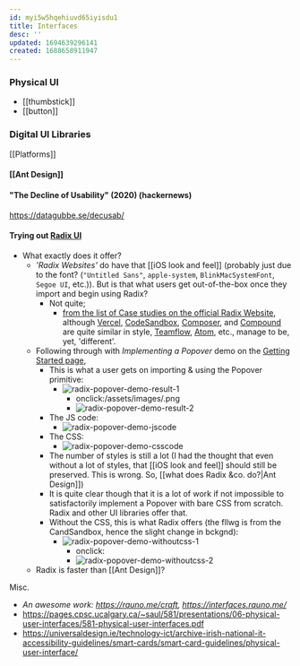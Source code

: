 ```yaml
---
id: myi5w5hqehiuvd65iyisdu1
title: Interfaces
desc: ''
updated: 1694639296141
created: 1688658911947
---
```


### Physical UI
- [[thumbstick]]
- [[button]]
### Digital UI Libraries
[[Platforms]]
#### [[Ant Design]]
#### "The Decline of Usability" (2020) (hackernews)
https://datagubbe.se/decusab/
#### Trying out [Radix UI](https://www.radix-ui.com/)  
- What exactly does it offer?
  - _'Radix Websites'_ do have that [[iOS look and feel]] (probably just due to the font? (`"Untitled Sans"`, `apple-system`, `BlinkMacSystemFont`, `Segoe UI`, etc.)). But is that what users get out-of-the-box once they import and begin using Radix?
    - Not quite;
      - [from the list of Case studies on the official Radix Website](https://www.radix-ui.com/primitives/case-studies), although [Vercel](https://vercel.com/), [CodeSandbox](https://codesandbox.io/), [Composer](https://www.composer.trade/), and [Compound](https://withcompound.com/) are quite similar in style, [Teamflow](https://www.teamflowhq.com/), [Atom](https://atomlearning.com/), etc., manage to be, yet, 'different'.
  - Following through with _Implementing a Popover_ demo on the [Getting Started page](https://www.radix-ui.com/primitives/docs/overview/getting-started),
    - This is what a user gets on importing & using the Popover primitive:
      - ![radix-popover-demo-result-1](/assets/images/radix-popover-demo-result-1.png)
        - onclick:/assets/images/.png
        - ![radix-popover-demo-result-2](/assets/images/radix-popover-demo-result-2.png)
    - The JS code:
      - ![radix-popover-demo-jscode](/assets/images/radix-popover-demo-jscode.png)
    - The CSS:
      - ![radix-popover-demo-csscode](/assets/images/radix-popover-demo-csscode.png)
    - The number of styles is still a lot (I had the thought that even without a lot of styles, that [[iOS look and feel]] should still be preserved. This is wrong. So, [[what does Radix &co. do?|Ant Design]])
    - It is quite clear though that it is a lot of work if not impossible to satisfactorily implement a Popover with bare CSS from scratch. Radix and other UI libraries offer that.
    - Without the CSS, this is what Radix offers (the fllwg is from the CandSandbox, hence the slight change in bckgnd):
      - ![radix-popover-demo-withoutcss-1](/assets/images/radix-popover-demo-withoutcss-1.png)
        - onclick:
        - ![radix-popover-demo-withoutcss-2](/assets/images/radix-popover-demo-withoutcss-2.png)
  - Radix is faster than [[Ant Design]]?

Misc.
- _An awesome work: https://rauno.me/craft, https://interfaces.rauno.me/_
- https://pages.cpsc.ucalgary.ca/~saul/581/presentations/06-physical-user-interfaces/581-physical-user-interfaces.pdf
- https://universaldesign.ie/technology-ict/archive-irish-national-it-accessibility-guidelines/smart-cards/smart-card-guidelines/physical-user-interface/
